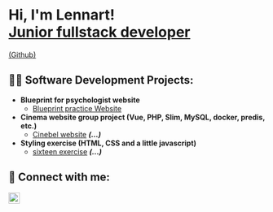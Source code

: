 <h1>Hi, I'm Lennart! <br/><a href="https://www.linkedin.com/in/lennart-verschelden-801a0b224">Junior fullstack developer</a></h1><a href="https://github.com/lennart99v">(Github)</a>

<h2>👨‍💻 Software Development Projects:</h2>

- <b>Blueprint for psychologist website</b>
  - [Blueprint practice Website](https://github.com/lennart99v/praktijk-website)
- <b>Cinema website group project (Vue, PHP, Slim, MySQL, docker, predis, etc.)</b>
  - [Cinebel website](https://github.com/cinema-eindwerk/Cinebel) <b><i>(...)</b></i>
- <b>Styling exercise (HTML, CSS and a little javascript)</b>
  - [sixteen exercise](https://github.com/syntra-mvl-vdofs2122/sixteen---css-exercise-lennart99v) <b><i>(...)</b></i>


<h2> 🤳 Connect with me:</h2>

[<img align="left" alt="LennartVerschelden | LinkedIn" width="22px" src="https://cdn.jsdelivr.net/npm/simple-icons@v3/icons/linkedin.svg" />][linkedin]



[linkedin]: https://linkedin.com/in/lennart-verschelden-801a0b224

<!--
**lennart99v/lennart99v** is a ✨ _special_ ✨ repository because its `README.md` (this file) appears on your GitHub profile.

Here are some ideas to get you started:

- 🔭 I’m currently working on ...
- 🌱 I’m currently learning ...
- 👯 I’m looking to collaborate on ...
- 🤔 I’m looking for help with ...
- 💬 Ask me about ...
- 📫 How to reach me: ...
- 😄 Pronouns: ...
- ⚡ Fun fact: ...
-->
